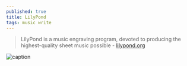 ```yaml
---
published: true
title: LilyPond
tags: music write
---
```

> LilyPond is a music engraving program, devoted to producing the highest-quality sheet music possible - [lilypond.org](http://lilypond.org/)

![caption](http://lilypond.org/pictures/bwv861-lilypond.png)

